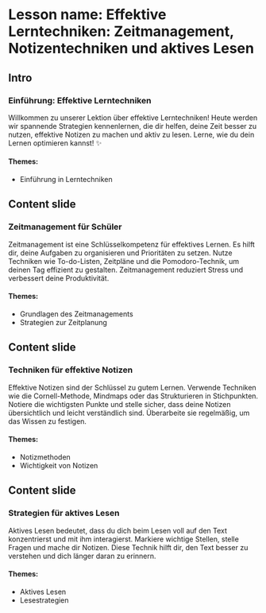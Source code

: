 # Lesson name: Effektive Lerntechniken: Zeitmanagement, Notizentechniken und aktives Lesen

## Intro

### Einführung: Effektive Lerntechniken

Willkommen zu unserer Lektion über effektive Lerntechniken! Heute werden wir spannende Strategien kennenlernen, die dir helfen, deine Zeit besser zu nutzen, effektive Notizen zu machen und aktiv zu lesen. Lerne, wie du dein Lernen optimieren kannst! ✨

#### **Themes:**
- Einführung in Lerntechniken

## Content slide

### Zeitmanagement für Schüler

Zeitmanagement ist eine Schlüsselkompetenz für effektives Lernen. Es hilft dir, deine Aufgaben zu organisieren und Prioritäten zu setzen. Nutze Techniken wie To-do-Listen, Zeitpläne und die Pomodoro-Technik, um deinen Tag effizient zu gestalten. Zeitmanagement reduziert Stress und verbessert deine Produktivität.

#### **Themes:**
- Grundlagen des Zeitmanagements
- Strategien zur Zeitplanung

## Content slide

### Techniken für effektive Notizen

Effektive Notizen sind der Schlüssel zu gutem Lernen. Verwende Techniken wie die Cornell-Methode, Mindmaps oder das Strukturieren in Stichpunkten. Notiere die wichtigsten Punkte und stelle sicher, dass deine Notizen übersichtlich und leicht verständlich sind. Überarbeite sie regelmäßig, um das Wissen zu festigen.

#### **Themes:**
- Notizmethoden
- Wichtigkeit von Notizen

## Content slide

### Strategien für aktives Lesen

Aktives Lesen bedeutet, dass du dich beim Lesen voll auf den Text konzentrierst und mit ihm interagierst. Markiere wichtige Stellen, stelle Fragen und mache dir Notizen. Diese Technik hilft dir, den Text besser zu verstehen und dich länger daran zu erinnern.

#### **Themes:**
- Aktives Lesen
- Lesestrategien
